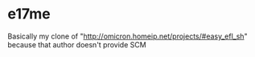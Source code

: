 e17me
=====

Basically my clone of "http://omicron.homeip.net/projects/#easy_efl_sh" because that author doesn't provide SCM
